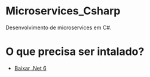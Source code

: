 # Microservices_Csharp
Desenvolvimento de microservices em C#.


# O que precisa ser intalado? 

- <a href="https://dotnet.microsoft.com/en-us/download">Baixar .Net 6<a>
